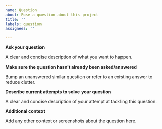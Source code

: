 ```yaml
---
name: Question
about: Pose a question about this project
title: ''
labels: question
assignees: ''

---
```


**Ask your question**

A clear and concise description of what you want to happen.

**Make sure the question hasn't already been asked/answered**

Bump an unanswered similar question or refer to an existing answer to reduce clutter.

**Describe current attempts to solve your question**

A clear and concise description of your attempt at tackling this question.

**Additional context**

Add any other context or screenshots about the question here.
